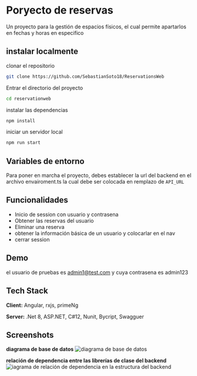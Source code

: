 # Poryecto de reservas

Un proyecto para la gestión de espacios físicos, el cual permite apartarlos en fechas y horas en especifico 


## instalar localmente

clonar el repositorio

```bash
git clone https://github.com/SebastianSoto18/ReservationsWeb
```

Entrar el directorio del proyecto

```bash
cd reservationweb
```

instalar las dependencias

```bash
npm install
```

iniciar un servidor local

```bash
npm run start
```

## Variables de entorno

Para poner en marcha el proyecto, debes establecer la url del backend en el archivo envairoment.ts la cual debe ser colocada en remplazo de  `API_URL`


## Funcionalidades

- Inicio de session con usuario y contrasena
- Obtener las reservas del usuario
- Eliminar una reserva
- obtener la información básica de un usuario y colocarlar en el nav
- cerrar session

## Demo

el usuario de pruebas es admin1@test.com y cuya contrasena es admin123

## Tech Stack

**Client:** Angular, rxjs, primeNg

**Server:** .Net 8, ASP.NET, C#12, Nunit, Bycript, Swagguer

## Screenshots

**diagrama de base de datos**
![diagrama de base de datos](https://lh3.googleusercontent.com/pw/AP1GczOyInmjf6UJgrzSyeqYB9G5dBueqJ9jwwGZPzreEtX_S-cvmfP9qWtlMybxWGnRTjDludbYLoAqiMHn71xAfBtv2rja23KPRhBusrC2G8zjTRjzAYt9Lh-smG7ZXsMCMnNHktHCBG5csTCov-Vt2WyjUn_wMOI3MaLIuHI0cIoN627ghZ6dGhB5soYpDQIN5mowXeawG3mm7mtJHs0Z83fQ6BaRocguwZbsz33FnhhRJO98aqOiJxWo11LHpJn65hI6BU2xrX_o9oNymrnkXeUKWriYvseh4JyyF3Lo287TjGH7Ytp9llpy9oMzuLmdmt4jijD2NSSQwZc9V79P9n-kNFiOXtfaPb95f9-Mst8cH2JneZfLnzc3UdRKy-C2aiI-AHOWtsqNed77LrBbtLaFMmqu1cjR-Cn-3DhlRNWnAzTlWoSZUg1OtaE2Hx8e2g3yIu2MhUabrCfC1_9aJO-26Pj_K0CY_upEqG-BfBXsajDgYlPhZSy8kq4ol7HiU72d7bgEeyMBTh7_jBISWTfBbPBqYNpWEIZT0OWh0CRGgVXQ0IcVI92KOJggFGlVMvfqr0iW0Bi466-O0CEOngrQbLzc6QXMVHwbZlgNlX4R61SnaeB9r70Bu61UwnlTTRbSfvzGs5TAJNlWdj9osLxq0mMPYGgum4B1j-VwugCnQkrk1G-FxKjDjuiTsKPrMumnIuxg4SAfKKD5pOtvBk2xRDRKP_QdHLj9dT2FILFAflp43bs2kfjCAMl0mp1MoeF1ajRXYOskchR9xby6rsLIvhe1IvZ0mDxsfUfXxu9hZCO4S3wPcYxT5rwyHeHSFR-IOSMm5P-C-9Lys9u1UOkqNVfU2XIKMeHpV4ftozaYTUqe6nHQafXS1QqYpVyPeEH_45wQjb9hWn1F2tmm0nZEWF-q8c-GDrNl_Yh5k1Hu-IX9m1vCD2Ol1i8QKvExi1mBLU-eGahfxSGo5JLTDqpvPaGX6qhu4bQEDqcrdFZFKg-yLs2ArHG7q6QHJNbMQZIUlQuJ9AiG1rG1hqwHmxM=w684-h443-no?authuser=0&quot;)


**relación de dependencia entre las librerías de clase del backend**
![iagrama de relación de dependencia en la estructura del backend](https://lh3.googleusercontent.com/pw/AP1GczOn4qBPmfmnQMam5skWva6o07aA0QzrwhrK6E7liabjc9hXHY5scsrRhOGQBcMaQM6KQMwUAnD2hmpR12iCl1AB0zs8M5FZ0zYGV0jp9wjdD9aJerY7IAcQUUJoe2xgUzB-pqpdeviKE_-o6GcPQCABhkkHVtx1-817l_-kewDD55rkLPCvB3XC4TmZ-V52w8OquCMjLexyCda6LU00tlDyGkyUtYLkjvZWDUJN6oJTxZsqO3nnh-gJ7nfVt3Yr9G4_hPObMEKXCJ74TfoaicWNPAcgxlY7FiCMpQyA23iguAPoB14b6C3pkTb_SfinMRYv80C9Zk5Y-Arz7GVYZOzurXlIHj7Y7iDL9UXtTwGWtriaCL60HBF4Y4SBK2ULbzZFnJGJXW_ZaEAGFbSVwpdP8F0Jl1aXuBspxwZVWUfKxABf24jftO4bTo9xGNnCCuq_sL6NnG2p4UHoPlYCbzoGZSj-4v9UjAnZoFkuoNJtH1CRK10r--gZynW2LeMvFf5lLBiKd6-ijSPEvqLIX5aWylNPKFnqKimAq_aIX4h26mjUKyjMrq2XZVggj10TvxK2EFFjCTCdVhySUeF137FgUBQXYMhiN_BAhPz-9yzaaYPqyrNyBpI5Oa-LGUbyoiA63ITEDC-y-Mz6XzJhzuuz3TOWV8yZGYzD6rZSZm6K3i3oC5pf8DSiTDjTa9OVcncHnhZ9OKCMm2GPKDrIFLYvy-gE-br8Hkd2tlM9pnTIgz58pXiK4lrIIRMFiVVYKdl6sa6qmC8frkSm9qX3m6yrxXUvmwqgf7JBt1qNpiGa0ia9hcz2ZC0ok7J6j23-9UG3TLVgcEkSQJJQbgb0WmlH3H9NNiRahgRbNyQ0nGZUAB5-PaRTm5Wjrr42SaMgaZ_STjreRYme6Z_2wkZYfSM9Ic0JuhjdorS3SBrMlQ0oEo6wdFx3r8Tv35sxZBkglPA56J0_4gff1n-dYQ_HfUx3vezhyX70qeZvPFI6QvFXB3HieCjF_bam9P4ON7g2JWhghdrJxCGeH8q9a8TeeTet=w700-h300-no?authuser=0&quot;)
